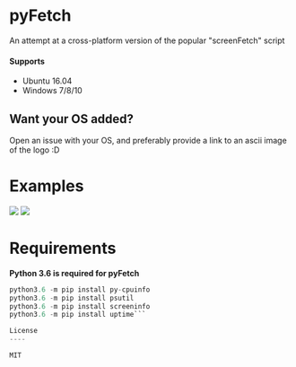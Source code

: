 # pyFetch
An attempt at a cross-platform version of the popular "screenFetch" script

#### Supports
* Ubuntu 16.04
* Windows 7/8/10

## Want your OS added?
Open an issue with your OS, and preferably provide a link to an ascii image of the logo :D

# Examples

![](https://cdn.discordapp.com/attachments/300089166002388992/306991086134624259/unknown.png)
![](https://cdn.discordapp.com/attachments/300089166002388992/306991507410386954/unknown.png)

# Requirements
**Python 3.6 is required for pyFetch**

```py
python3.6 -m pip install py-cpuinfo
python3.6 -m pip install psutil
python3.6 -m pip install screeninfo
python3.6 -m pip install uptime```

License
----

MIT
